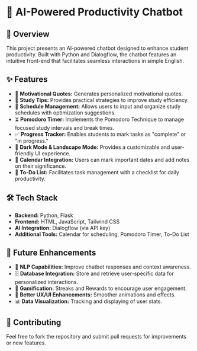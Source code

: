 # 🚀 AI-Powered Productivity Chatbot

## 📌 Overview
This project presents an AI-powered chatbot designed to enhance student productivity. Built with Python and Dialogflow, the chatbot features an intuitive front-end that facilitates seamless interactions in simple English.

## ✨ Features
- 🎯 **Motivational Quotes:** Generates personalized motivational quotes.
- 📖 **Study Tips:** Provides practical strategies to improve study efficiency.
- 📅 **Schedule Management:** Allows users to input and organize study schedules with optimization suggestions.
- ⏳ **Pomodoro Timer:** Implements the Pomodoro Technique to manage focused study intervals and break times.
- ✅ **Progress Tracker:** Enables students to mark tasks as "complete" or "in progress."
- 🌙 **Dark Mode & Landscape Mode:** Provides a customizable and user-friendly UI experience.
- 📆 **Calendar Integration:** Users can mark important dates and add notes on their significance.
- 📝 **To-Do List:** Facilitates task management with a checklist for daily productivity.

## 🛠 Tech Stack
- **Backend:** Python, Flask
- **Frontend:** HTML, JavaScript, Tailwind CSS
- **AI Integration:** Dialogflow (via API key)
- **Additional Tools:** Calendar for scheduling, Pomodoro Timer, To-Do List

## 🔮 Future Enhancements
- 🤖 **NLP Capabilities:** Improve chatbot responses and context awareness.
- 🗄 **Database Integration:** Store and retrieve user-specific data for personalized interactions.
- 🎲 **Gamification:** Streaks and Rewards to encourage user engagement.
- 💢 **Better UX/UI Enhancements:** Smoother animations and effects.
- 📊 **Data Visualization:** Tracking and displaying of user stats. 

## 🤝 Contributing
Feel free to fork the repository and submit pull requests for improvements or new features.
